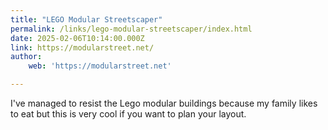 ```yaml
---
title: "LEGO Modular Streetscaper"
permalink: /links/lego-modular-streetscaper/index.html
date: 2025-02-06T10:14:00.000Z
link: https://modularstreet.net/
author:
    web: 'https://modularstreet.net'

---
```


I've managed to resist the Lego modular buildings because my family likes to eat but this is very cool if you want to plan your layout.